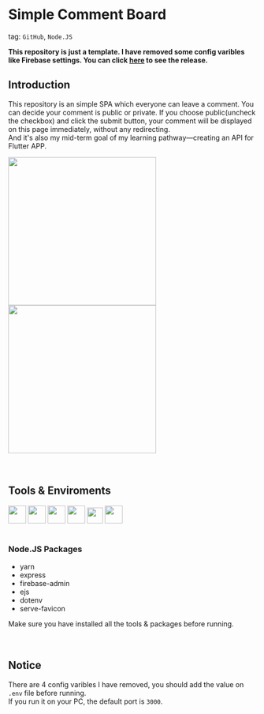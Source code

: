 Simple Comment Board
===
tag: `GitHub`, `Node.JS`

**This repository is just a template. I have removed some config varibles like Firebase settings. You can click [here](https://purplered-comment-board.herokuapp.com/) to see the release.**

## Introduction
This repository is an simple SPA which everyone can leave a comment. You can decide your comment is public or private. If you choose public(uncheck the checkbox) and click the submit button, your comment will be displayed on this page immediately, without any redirecting.<br/>
And it's also my mid-term goal of my learning pathway—creating an API for Flutter APP.

<div>
<img src="https://i.imgur.com/66fLvRA.jpg" width="300"/>
<img src="https://i.imgur.com/WITRsOb.jpg" width="300"/>
</div>
<br/><br/>

## Tools & Enviroments
<div>
    <a href="https://www.npmjs.com/"><img src="https://symbols.getvecta.com/stencil_89/75_npm-tile.c7604dcfe7.svg" width="36"/></a>
    <a href="https://nodejs.org/"><img src="https://symbols.getvecta.com/stencil_89/65_nodejs-icon.a0eb962783.svg" width="36"/></a>
    <a href="https://github.com/axios/axios"><img src="https://github.com/axios.png" width="36"/></a>
    <a href="https://jquery.com/"><img src="https://symbols.getvecta.com/stencil_85/42_jquery-vertical.11b0fadcac.svg" width="36"/></a>
    <a href="https://firebase.google.com/"><img src="https://symbols.getvecta.com/stencil_3/3_firebase.7a27120886.svg" width="32"/></a>
    <a href="https://www.heroku.com/"><img src="https://symbols.getvecta.com/stencil_83/38_heroku-icon.6011c1d6e2.svg" width="36"/></a>
</div>
<br/>

### Node.JS Packages
- yarn
- express
- firebase-admin
- ejs
- dotenv
- serve-favicon

Make sure you have installed all the tools & packages before running.<br/>
<br/><br/>

## Notice
There are 4 config varibles I have removed, you should add the value on `.env` file before running.<br/>
If you run it on your PC, the default port is `3000`.<br/>

